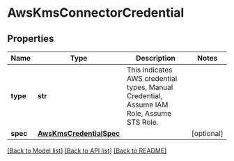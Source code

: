 # AwsKmsConnectorCredential

## Properties
Name | Type | Description | Notes
------------ | ------------- | ------------- | -------------
**type** | **str** | This indicates AWS credential types, Manual Credential, Assume IAM Role, Assume STS Role. | 
**spec** | [**AwsKmsCredentialSpec**](AwsKmsCredentialSpec.md) |  | [optional] 

[[Back to Model list]](../README.md#documentation-for-models) [[Back to API list]](../README.md#documentation-for-api-endpoints) [[Back to README]](../README.md)

